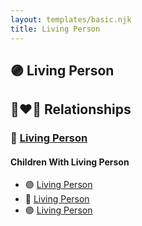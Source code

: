 ```yaml
---
layout: templates/basic.njk
title: Living Person
---
```

## 🟣 Living Person

## 👩‍❤️‍👨 Relationships

### 🔵 [Living Person](/people/7/79073611)

#### Children With Living Person
* 🟣 [Living Person](/people/4/42163172)
* 🔵 [Living Person](/people/7/73409028)
* 🟣 [Living Person](/people/2/29332362)